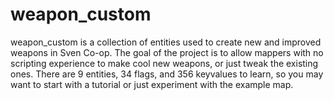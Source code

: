 # weapon_custom

weapon_custom is a collection of entities used to create new and improved weapons in Sven Co-op. The goal of the project is to allow mappers with no scripting experience to make cool new weapons, or just tweak the existing ones. There are 9 entities, 34 flags, and 356 keyvalues to learn, so you may want to start with a tutorial or just experiment with the example map.
